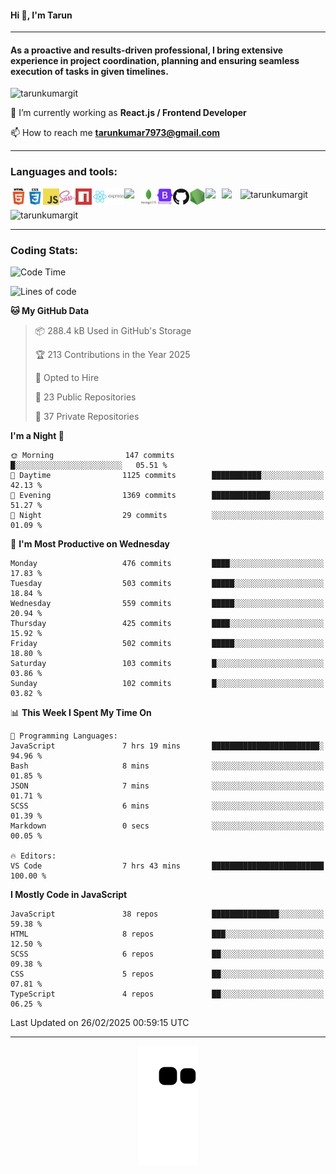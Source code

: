 <h4>Hi 👋, I'm Tarun</h4>
<hr />
<h4 align="left">As a proactive and results-driven professional, I bring extensive experience in project coordination, planning and
 ensuring seamless execution of tasks in given timelines.</h4>

<p><img src="https://komarev.com/ghpvc/?username=tarunkumargit&label=Profile%20views&color=0e75b6&style=flat" alt="tarunkumargit" /> </p>

🔭 I’m currently working as **React.js / Frontend Developer**

📫 How to reach me **tarunkumar7973@gmail.com**

<hr />

### Languages and tools:

 <img align="left" width="26px" src="https://raw.githubusercontent.com/github/explore/80688e429a7d4ef2fca1e82350fe8e3517d3494d/topics/html/html.png" />
 <img align="left" width="26px" src="https://raw.githubusercontent.com/github/explore/80688e429a7d4ef2fca1e82350fe8e3517d3494d/topics/css/css.png" />
 <img align="left" width="26px" src="https://raw.githubusercontent.com/github/explore/80688e429a7d4ef2fca1e82350fe8e3517d3494d/topics/javascript/javascript.png" />
 <img align="left" width="26px" src="https://raw.githubusercontent.com/github/explore/80688e429a7d4ef2fca1e82350fe8e3517d3494d/topics/sass/sass.png" />
 <img align="left" width="26px" src="https://raw.githubusercontent.com/github/explore/80688e429a7d4ef2fca1e82350fe8e3517d3494d/topics/npm/npm.png" />
 <img align="left" width="26px" src="https://raw.githubusercontent.com/github/explore/80688e429a7d4ef2fca1e82350fe8e3517d3494d/topics/react/react.png" />
 <img align="left" width="26px" src="https://raw.githubusercontent.com/devicons/devicon/master/icons/express/express-original-wordmark.svg"/>
 <img align="left" width="26px" src="https://www.vectorlogo.zone/logos/figma/figma-icon.svg"/>
 <img align="left" width="26px" src="https://raw.githubusercontent.com/devicons/devicon/master/icons/mongodb/mongodb-original-wordmark.svg"/>
 <img align="left" width="26px" src="https://raw.githubusercontent.com/devicons/devicon/master/icons/bootstrap/bootstrap-plain-wordmark.svg" />
 <img align="left" width="26px" src="https://raw.githubusercontent.com/github/explore/78df643247d429f6cc873026c0622819ad797942/topics/github/github.png" />
 <img align="left" width="26px" src="https://raw.githubusercontent.com/github/explore/80688e429a7d4ef2fca1e82350fe8e3517d3494d/topics/nodejs/nodejs.png" />
 <img align="left" width="26px" src="https://download.blender.org/branding/community/blender_community_badge_white.svg" />
 <img align="left" width="26px" src="https://www.vectorlogo.zone/logos/tailwindcss/tailwindcss-icon.svg"/>

&nbsp;<img align="center" src="https://github-readme-stats.vercel.app/api?username=tarunkumargit&show_icons=true&theme=react" alt="tarunkumargit" />

<img align="center" src="https://github-readme-streak-stats.herokuapp.com/?user=tarunkumargit&show_icons=true&theme=react" alt="tarunkumargit" />

<hr>

### Coding Stats:

<!--START_SECTION:waka-->
![Code Time](http://img.shields.io/badge/Code%20Time-1%2C782%20hrs%2052%20mins-blue)

![Lines of code](https://img.shields.io/badge/From%20Hello%20World%20I%27ve%20Written-3.2%20million%20lines%20of%20code-blue)

**🐱 My GitHub Data** 

> 📦 288.4 kB Used in GitHub's Storage 
 > 
> 🏆 213 Contributions in the Year 2025
 > 
> 💼 Opted to Hire
 > 
> 📜 23 Public Repositories 
 > 
> 🔑 37 Private Repositories 
 > 
**I'm a Night 🦉** 

```text
🌞 Morning                147 commits         █░░░░░░░░░░░░░░░░░░░░░░░░   05.51 % 
🌆 Daytime                1125 commits        ███████████░░░░░░░░░░░░░░   42.13 % 
🌃 Evening                1369 commits        █████████████░░░░░░░░░░░░   51.27 % 
🌙 Night                  29 commits          ░░░░░░░░░░░░░░░░░░░░░░░░░   01.09 % 
```
📅 **I'm Most Productive on Wednesday** 

```text
Monday                   476 commits         ████░░░░░░░░░░░░░░░░░░░░░   17.83 % 
Tuesday                  503 commits         █████░░░░░░░░░░░░░░░░░░░░   18.84 % 
Wednesday                559 commits         █████░░░░░░░░░░░░░░░░░░░░   20.94 % 
Thursday                 425 commits         ████░░░░░░░░░░░░░░░░░░░░░   15.92 % 
Friday                   502 commits         █████░░░░░░░░░░░░░░░░░░░░   18.80 % 
Saturday                 103 commits         █░░░░░░░░░░░░░░░░░░░░░░░░   03.86 % 
Sunday                   102 commits         █░░░░░░░░░░░░░░░░░░░░░░░░   03.82 % 
```


📊 **This Week I Spent My Time On** 

```text
💬 Programming Languages: 
JavaScript               7 hrs 19 mins       ████████████████████████░   94.96 % 
Bash                     8 mins              ░░░░░░░░░░░░░░░░░░░░░░░░░   01.85 % 
JSON                     7 mins              ░░░░░░░░░░░░░░░░░░░░░░░░░   01.71 % 
SCSS                     6 mins              ░░░░░░░░░░░░░░░░░░░░░░░░░   01.39 % 
Markdown                 0 secs              ░░░░░░░░░░░░░░░░░░░░░░░░░   00.05 % 

🔥 Editors: 
VS Code                  7 hrs 43 mins       █████████████████████████   100.00 % 
```

**I Mostly Code in JavaScript** 

```text
JavaScript               38 repos            ███████████████░░░░░░░░░░   59.38 % 
HTML                     8 repos             ███░░░░░░░░░░░░░░░░░░░░░░   12.50 % 
SCSS                     6 repos             ██░░░░░░░░░░░░░░░░░░░░░░░   09.38 % 
CSS                      5 repos             ██░░░░░░░░░░░░░░░░░░░░░░░   07.81 % 
TypeScript               4 repos             ██░░░░░░░░░░░░░░░░░░░░░░░   06.25 % 
```




 Last Updated on 26/02/2025 00:59:15 UTC
<!--END_SECTION:waka-->

<hr>
<p align="center">
  <img src="https://github.com/tarunkumargit/tarunkumargit/raw/output/github-contribution-grid-snake.svg" alt="snake"></center>
</p>
